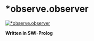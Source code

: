 # *observe.observer

[![*observe.observer](https://observe.observer/f/logo.png)](https://observe.observer)

**Written in SWI-Prolog**